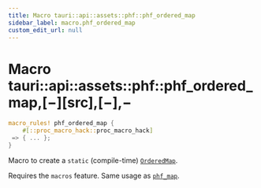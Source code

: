 ```yaml
---
title: Macro tauri::api::assets::phf::phf_ordered_map
sidebar_label: macro.phf_ordered_map
custom_edit_url: null
---
```


# Macro tauri::api::assets::phf::phf_ordered_map,\[−]\[src],\[−],−

```rs
macro_rules! phf_ordered_map {
    #[::proc_macro_hack::proc_macro_hack]
 => { ... };
}
```

Macro to create a `static` (compile-time) [`OrderedMap`](/docs/api/rust/tauri/../../../../tauri/api/assets/phf/struct.OrderedMap "OrderedMap").

Requires the `macros` feature. Same usage as [`phf_map`](/docs/api/rust/tauri/../../../../tauri/api/assets/phf/macro.phf_map "phf_map").
